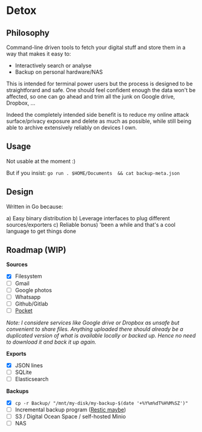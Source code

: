 # Detox

## Philosophy

Command-line driven tools to fetch your digital stuff and store them in a way that makes it easy to:
- Interactively search or analyse
- Backup on personal hardware/NAS

This is intended for terminal power users but the process is designed to be straightforard and safe. One should feel confident enough the data won't be affected, so one can go ahead and trim all the junk on Google drive, Dropbox, ...

Indeed the completely intended side benefit is to reduce my online attack surface/privacy exposure and delete as much as possible, while still being able to archive extensively reliably on devices I own.

## Usage

Not usable at the moment :)

But if you insist: `go run . $HOME/Documents  && cat backup-meta.json`

## Design

Written in Go because:

a) Easy binary distribution
b) Leverage interfaces to plug different sources/exporters
c) Reliable
bonus) 'been a while and that's a cool language to get things done

## Roadmap (WIP)

**Sources**

- [x] Filesystem
- [ ] Gmail
- [ ] Google photos
- [ ] Whatsapp
- [ ] Github/Gitlab
- [ ] [Pocket](https://getpocket.com/)

_Note: I considere services like Google drive or Dropbox as unsafe but
convenient to share files. Anything uploaded there should already be a
duplicated version of what is available locally or backed up. Hence no need to
download it and back it up again._

**Exports**

- [x] JSON lines
- [ ] SQLite
- [ ] Elasticsearch

**Backups**

- [x] `cp -r Backup/ "/mnt/my-disk/my-backup-$(date '+%Y%m%dT%H%M%SZ')"`
- [ ] Incremental backup program ([Restic maybe](https://github.com/restic/restic))
- [ ] S3 / Digital Ocean Space / self-hosted Minio
- [ ] NAS
